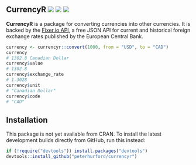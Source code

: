## CurrencyR <a href="https://travis-ci.org/peterhurford/currencyr"><img src="https://img.shields.io/travis/peterhurford/currencyr.svg"></a> <a href="https://codecov.io/github/peterhurford/currencyr"><img src="https://img.shields.io/codecov/c/github/peterhurford/currencyr.svg"></a> <a href="https://github.com/peterhurford/currencyr/tags"><img src="https://img.shields.io/github/tag/peterhurford/currencyr.svg"></a>

**CurrencyR** is a package for converting currencies into other currencies. It is backed by the [Fixer.io API](http://fixer.io/), a free JSON API for current and historical foreign exchange rates published by the European Central Bank.

```R
currency <- currencyr::convert(1000, from = "USD", to = "CAD")
currency
# 1302.8 Canadian Dollar
currency$value
# 1302.8
currency$exchange_rate
# 1.3028
currency$unit
# "Canadian Dollar"
currency$code
# "CAD"
```

## Installation

This package is not yet available from CRAN. To install the latest development builds directly from GitHub, run this instead:

```R
if (!require("devtools")) install.packages("devtools")
devtools::install_github("peterhurford/currencyr")
```
